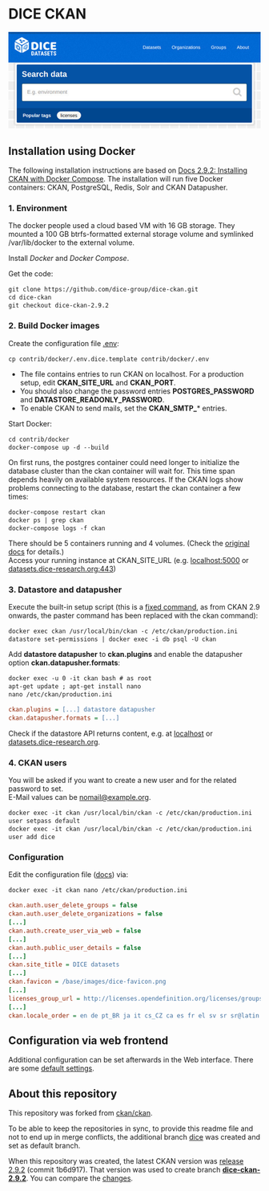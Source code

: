 # DICE CKAN

![](images/screenshot.jpg)

## Installation using Docker

The following installation instructions are based on [Docs 2.9.2: Installing CKAN with Docker Compose](https://docs.ckan.org/en/2.9/maintaining/installing/install-from-docker-compose.html).
The  installation will run five Docker containers: CKAN, PostgreSQL, Redis, Solr and CKAN Datapusher.


### 1. Environment

The docker people used a cloud based VM with 16 GB storage. They mounted a 100 GB btrfs-formatted external storage volume and symlinked /var/lib/docker to the external volume.

Install *Docker* and *Docker Compose*.

Get the code:

```shell
git clone https://github.com/dice-group/dice-ckan.git
cd dice-ckan
git checkout dice-ckan-2.9.2
```


### 2. Build Docker images

Create the configuration file [.env](https://github.com/dice-group/dice-ckan/blob/dice-ckan-2.9.2/contrib/docker/.env.dice.template):

```shell
cp contrib/docker/.env.dice.template contrib/docker/.env
```

* The file contains entries to run CKAN on localhost. For a production setup, edit **CKAN_SITE_URL** and **CKAN_PORT**.
* You should also change the password entries **POSTGRES_PASSWORD** and **DATASTORE_READONLY_PASSWORD**.
* To enable CKAN to send mails, set the **CKAN_SMTP_*** entries.

Start Docker:

```shell
cd contrib/docker
docker-compose up -d --build
```

On first runs, the postgres container could need longer to initialize the database cluster than the ckan container will wait for. This time span depends heavily on available system resources. If the CKAN logs show problems connecting to the database, restart the ckan container a few times:

```shell
docker-compose restart ckan
docker ps | grep ckan
docker-compose logs -f ckan
```

There should be 5 containers running and 4 volumes. (Check the
[original docs](https://docs.ckan.org/en/2.9/maintaining/installing/install-from-docker-compose.html#build-docker-images)
for details.)  
Access your running instance at CKAN_SITE_URL (e.g. [localhost:5000](http://localhost:5000) or [datasets.dice-research.org:443](https://datasets.dice-research.org:443))


### 3. Datastore and datapusher

Execute the built-in setup script (this is a [fixed command](https://github.com/ckan/ckan/issues/5677#issuecomment-713279480), as from CKAN 2.9 onwards, the paster command has been replaced with the ckan command):

```shell
docker exec ckan /usr/local/bin/ckan -c /etc/ckan/production.ini datastore set-permissions | docker exec -i db psql -U ckan
```

Add **datastore datapusher** to **ckan.plugins** and  enable the datapusher option **ckan.datapusher.formats**:

```shell
docker exec -u 0 -it ckan bash # as root
apt-get update ; apt-get install nano
nano /etc/ckan/production.ini
```

```ini
ckan.plugins = [...] datastore datapusher
ckan.datapusher.formats = [...]
```

Check if the datastore API returns content, e.g. at
[localhost](http://localhost:5000/api/3/action/datastore_search?resource_id=_table_metadata) or
[datasets.dice-research.org](https://datasets.dice-research.org:443/api/3/action/datastore_search?resource_id=_table_metadata).


### 4. CKAN users

You will be asked if you want to create a new user and for the related password to set.  
E-Mail values can be nomail@example.org.

```shell
docker exec -it ckan /usr/local/bin/ckan -c /etc/ckan/production.ini user setpass default
docker exec -it ckan /usr/local/bin/ckan -c /etc/ckan/production.ini user add dice
```

### Configuration

Edit the configuration file ([docs](https://docs.ckan.org/en/2.9/maintaining/configuration.html#ckan-configuration-file)) via:

```shell
docker exec -it ckan nano /etc/ckan/production.ini
```

```ini
ckan.auth.user_delete_groups = false
ckan.auth.user_delete_organizations = false
[...]
ckan.auth.create_user_via_web = false
[...]
ckan.auth.public_user_details = false
[...]
ckan.site_title = DICE datasets
[...]
ckan.favicon = /base/images/dice-favicon.png
[...]
licenses_group_url = http://licenses.opendefinition.org/licenses/groups/ckan.json
[...]
ckan.locale_order = en de pt_BR ja it cs_CZ ca es fr el sv sr sr@latin no sk fi ru pl nl bg ko_KR hu sa sl lv

```

## Configuration via web frontend

Additional configuration can be set afterwards in the Web interface. There are some [default settings](configuration.md).


## About this repository

This repository was forked from [ckan/ckan](https://github.com/ckan/ckan).

To be able to keep the repositories in sync, to provide this readme file and not to end up in merge conflicts, the additional branch [dice](https://github.com/dice-group/dice-ckan/tree/dice) was created and set as default branch.

When this repository was created, the latest CKAN version was [release 2.9.2](https://github.com/ckan/ckan/releases/tag/ckan-2.9.2) (commit 1b6d917). That version was used to create branch **[dice-ckan-2.9.2](https://github.com/dice-group/dice-ckan/tree/dice-ckan-2.9.2)**. You can compare the [changes](https://github.com/dice-group/dice-ckan/compare/ckan-2.9.2..dice-ckan-2.9.2).